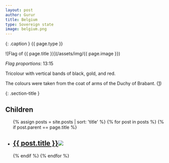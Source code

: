 ```yaml
---
layout: post
author: Gurur
title: Belgium
type: Sovereign state
image: belgium.png
---
```

{: .caption }
{{ page.type }}

![Flag of {{ page.title }}](/assets/img/{{ page.image }})

*Flag proportions*: 13:15

Tricolour with vertical bands of black, gold, and red.

The colours were taken from the coat of arms of the Duchy of Brabant. (<span class="source-link">[1](https://en.wikipedia.org/wiki/Flag_of_Belgium)</span>)

{: .section-title }
## Children

<ul id="post-list">
    {% assign posts = site.posts | sort: 'title' %}
    {% for post in posts %}
    {% if post.parent == page.title %}
    <li>
        <h2><a href="{{ post.url }}">{{ post.title }}<span class="home-image"><img src="/assets/img/{{ post.image }}"></span></a></h2>
    </li>
    {% endif %}
    {% endfor %}
</ul>